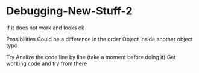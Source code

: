 Debugging-New-Stuff-2
=====================

If it does not work and looks ok

  Possibilities
    Could be a difference in the order
      Object inside another object
      typo
  
  Try
    Analize the code line by line (take a moment before doing it)
    Get working code and try from there
